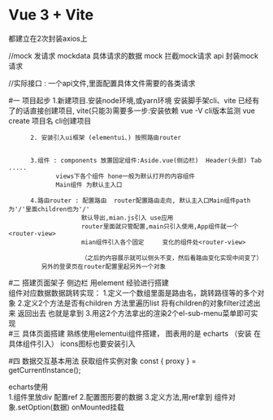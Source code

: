 # Vue 3 + Vite
 都建立在2次封装axios上 

//mock  发请求  mockdata 具体请求的数据 
               mock 拦截mock请求 
              api  封装mock请求 

//实际接口  :   一个api文件,里面配置具体文件需要的各类请求      



 #一 项目起步
         1.新建项目.安装node环境,或yarn环境 安装脚手架cli、vite  已经有了的话直接创建项目,
         vite(只能3)需要多一步:安装依赖
      vue -V cli版本监测 
     vue create 项目名 cli创建项目 




          2. 安装引入ui框架 (elementui、) 按照路由router 
            

          3.组件 : components 放置固定组件:Aside.vue(侧边栏)  Header(头部) Tab ..... 
                 views下各个组件 hone一般为默认打开的内容组件 
                 Main组件 为默认主入口
             
          4.路由router : 配置路由  router配置路由走向, 默认主入口Main组件path为'/'里面children也为'/'  
                        默认导出,mian.js引入 use应用
                        router里面就只管配置,main只引入使用,App组件就一个<router-view>
                        mian组件引入各个固定     变化的组件处<router-view>

                        （之后的内容展示就可以侧头不变，然后看路由变化实现中间变了）
             另外的登录页在router配置里起另外一个对象            
#二 搭建页面架子
         侧边栏 用element 经验进行搭建  
              组件对应数据数据跳转实现： 1.定义一个数组里面是路由名，跳转路径等的多个对象
               2.定义2个方法是否有children 方法里遍历list
                      将有children的对象filter过滤出来  返回出去 也就是拿到
               3.用这2个方法拿出的渲染2个el-sub-menu菜单即可实现  
#三 具体页面搭建 
    熟练使用elementui组件搭建， 
     图表用的是 echarts （安装 在具体组件引入）
     icons图标也要安装引入


#四 数据交互基本用法
 获取组件实例对象
 const { proxy } = getCurrentInstance();

 echarts使用  
 1.组件里放div  配置ref 
2.配置图形要的数据 
3.定义方法,用ref拿到 组件对象.setOption(数据) onMounted挂载 


   









                



               
               
              

